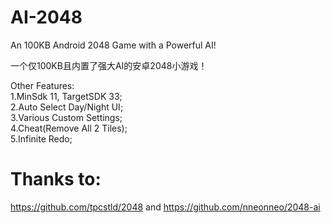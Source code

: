 # AI-2048
An 100KB Android 2048 Game with a Powerful AI!

一个仅100KB且内置了强大AI的安卓2048小游戏！

Other Features:  
1.MinSdk 11, TargetSDK 33;  
2.Auto Select Day/Night UI;  
3.Various Custom Settings;  
4.Cheat(Remove All 2 Tiles);  
5.Infinite Redo;  

# Thanks to:
https://github.com/tpcstld/2048
and 
https://github.com/nneonneo/2048-ai

